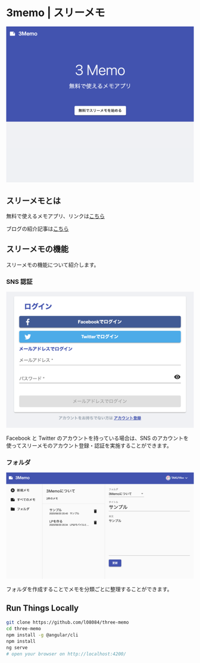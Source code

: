 # 3memo | スリーメモ

![LP画面](resouces/three-memo.png)

## スリーメモとは

無料で使えるメモアプリ、リンクは[こちら](https://taikin.web.app)

ブログの紹介記事は[こちら](https://www.l08084.com/entry/2020/06/20/205542)

## スリーメモの機能

スリーメモの機能について紹介します。

### SNS 認証

![LP画面](resouces/three-memo2.png)

Facebook と Twitter のアカウントを持っている場合は、SNS のアカウントを使ってスリーメモのアカウント登録・認証を実施することができます。

### フォルダ

![LP画面](resouces/three-memo3.png)

フォルダを作成することでメモを分類ごとに整理することができます。

## Run Things Locally

```bash
git clone https://github.com/l08084/three-memo
cd three-memo
npm install -g @angular/cli
npm install
ng serve
# open your browser on http://localhost:4200/
```

